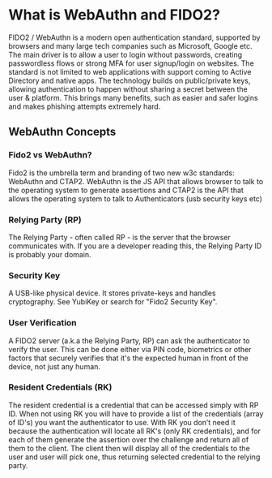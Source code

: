 # What is WebAuthn and FIDO2?

FIDO2 / WebAuthn is a modern open authentication standard, supported by browsers and many large tech companies such as Microsoft, Google etc. The main driver is to allow a user to login without passwords, creating passwordless flows or strong MFA for user signup/login on websites. The standard is not limited to web applications with support coming to Active Directory and native apps. The technology builds on public/private keys, allowing authentication to happen without sharing a secret between the user & platform. This brings many benefits, such as easier and safer logins and makes phishing attempts extremely hard.

## WebAuthn Concepts

### Fido2 vs WebAuthn?

Fido2 is the umbrella term and branding of two new w3c standards: WebAuthn and CTAP2. WebAuthn is the JS API that allows browser to talk to the operating system to generate assertions and CTAP2 is the API that allows the operating system to talk to Authenticators (usb security keys etc)

### Relying Party (RP)

The Relying Party - often called RP - is the server that the browser communicates with. If you are a developer reading this, the Relying Party ID is probably your domain.

### Security Key
A USB-like physical device. It stores private-keys and handles cryptography. See YubiKey or search for "Fido2 Security Key".

### User Verification

A FIDO2 server (a.k.a the Relying Party, RP) can ask the authenticator to verify the user. This can be done either via PIN code, biometrics or other factors that securely verifies that it's the expected human in front of the device, not just any human.

### Resident Credentials (RK)

The resident credential is a credential that can be accessed simply with RP ID. When not using RK you will have to provide a list of the credentials (array of ID's) you want the authenticator to use. With RK you don’t need it because the authentication will locate all RK's (only RK credentials), and for each of them generate the assertion over the challenge and return all of them to the client. The client then will display all of the credentials to the user and user will pick one, thus returning selected credential to the relying party.
